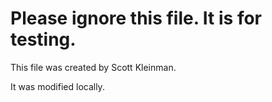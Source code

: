 # Please ignore this file. It is for testing.

This file was created by Scott Kleinman.

It was modified locally.